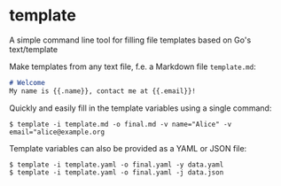 # template
A simple command line tool for filling file templates based on Go's text/template

Make templates from any text file, f.e. a Markdown file `template.md`:

```markdown
# Welcome
My name is {{.name}}, contact me at {{.email}}!
```

Quickly and easily fill in the template variables using a single command:

`$ template -i template.md -o final.md -v name="Alice" -v email="alice@example.org`

Template variables can also be provided as a YAML or JSON file:

```
$ template -i template.yaml -o final.yaml -y data.yaml
$ template -i template.yaml -o final.yaml -j data.json
```